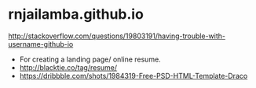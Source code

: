# rnjailamba.github.io
http://stackoverflow.com/questions/19803191/having-trouble-with-username-github-io

 - For creating a landing page/ online resume.
 - http://blacktie.co/tag/resume/
 - https://dribbble.com/shots/1984319-Free-PSD-HTML-Template-Draco
